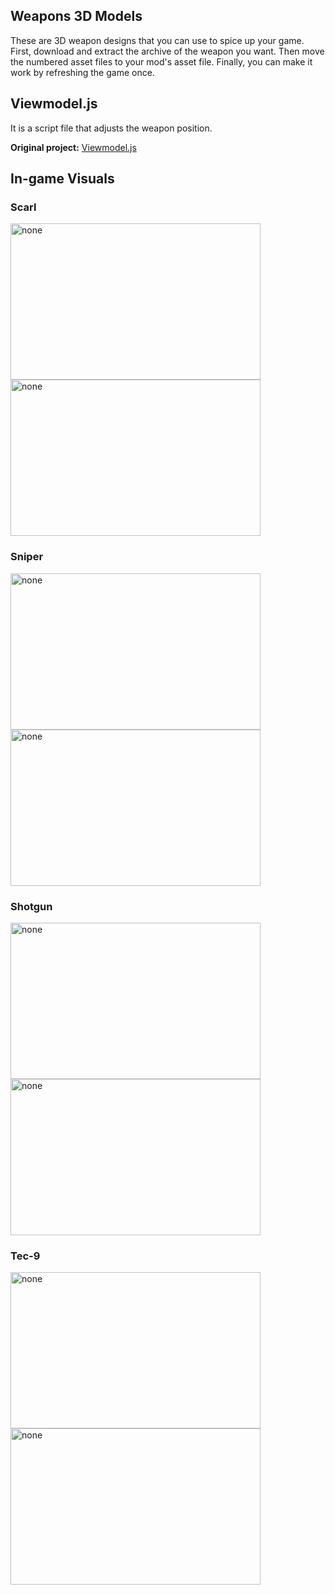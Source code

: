 ## Weapons 3D Models
These are 3D weapon designs that you can use to spice up your game.
First, download and extract the archive of the weapon you want. Then move the numbered asset files to your mod's asset file. Finally, you can make it work by refreshing the game once.

## Viewmodel.js
It is a script file that adjusts the weapon position. 

**Original project:** [Viewmodel.js](https://github.com/sheeshKAAN/Viewmodel.js)

## In-game Visuals
### Scarl
<img src="https://iili.io/JTa5j3v.png" alt="none" width="400" height="250"> 
<img src="https://iili.io/JTaY7eV.png" alt="none" width="400" height="250">

### Sniper
<img src="https://cdn.discordapp.com/attachments/1169733790420181012/1173603054591934484/Ekran_goruntusu_2023-11-13_152759.png?ex=65803d84&is=656dc884&hm=89023cc774dbdc7e3e3ccd3e2254805118aa9bd7675a7dc72f0a5234da5aee37&" alt="none" width="400" height="250"> 
<img src="https://cdn.discordapp.com/attachments/1169733790420181012/1173603054935875735/Ekran_goruntusu_2023-11-13_152743.png?ex=65803d84&is=656dc884&hm=91035579551ad4054891635e61a51956f265e5f9f3eab216fad9c92ae79c3e79&" alt="none" width="400" height="250">

### Shotgun
<img src="https://cdn.discordapp.com/attachments/1169733790420181012/1173603055409827870/Ekran_goruntusu_2023-11-13_152728.png?ex=65803d84&is=656dc884&hm=4ecf4f8498224f05491d982887e6e1dd590b8000961c58d5055d86ddd9d7d41d&" alt="none" width="400" height="250"> 
<img src="https://cdn.discordapp.com/attachments/1169733790420181012/1173603055858622524/Ekran_goruntusu_2023-11-13_152713.png?ex=65803d85&is=656dc885&hm=6f75f9e0ec67f62e54aae51d9394e99be2e3e50105b87b27cf14a8b801f4b640&" alt="none" width="400" height="250">

### Tec-9
<img src="https://cdn.discordapp.com/attachments/1169733790420181012/1183367433373876304/Ekran_goruntusu_2023-12-10_141834.png?ex=658813ce&is=65759ece&hm=b1b3c7a2b1d2d0d69d73a4ee40d8cb9cf32439dd448363779e56b4cdfd06aaf1&" alt="none" width="400" height="250"> 
<img src="https://cdn.discordapp.com/attachments/1169733790420181012/1183367433810104330/Ekran_goruntusu_2023-12-10_141847.png?ex=658813ce&is=65759ece&hm=6a22f99bb10ae175b99c4c8ca84de54283d6af364c557afe9c140e01c640c809&" alt="none" width="400" height="250">
